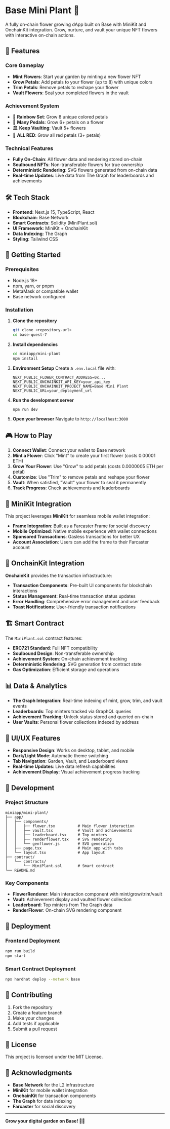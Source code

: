 # Base Mini Plant 🌱

A fully on-chain flower growing dApp built on Base with MiniKit and OnchainKit integration. Grow, nurture, and vault your unique NFT flowers with interactive on-chain actions.

## 🌟 Features

### Core Gameplay
- **Mint Flowers**: Start your garden by minting a new flower NFT
- **Grow Petals**: Add petals to your flower (up to 8) with unique colors
- **Trim Petals**: Remove petals to reshape your flower
- **Vault Flowers**: Seal your completed flowers in the vault

### Achievement System
- 🌈 **Rainbow Set**: Grow 8 unique colored petals
- 🌺 **Many Pedals**: Grow 6+ petals on a flower
- 🏛️ **Keep Vaulting**: Vault 5+ flowers
- 🌹 **ALL RED**: Grow all red petals (3+ petals)

### Technical Features
- **Fully On-Chain**: All flower data and rendering stored on-chain
- **Soulbound NFTs**: Non-transferable flowers for true ownership
- **Deterministic Rendering**: SVG flowers generated from on-chain data
- **Real-time Updates**: Live data from The Graph for leaderboards and achievements

## 🛠️ Tech Stack

- **Frontend**: Next.js 15, TypeScript, React
- **Blockchain**: Base Network
- **Smart Contracts**: Solidity (MiniPlant.sol)
- **UI Framework**: MiniKit + OnchainKit
- **Data Indexing**: The Graph
- **Styling**: Tailwind CSS

## 🚀 Getting Started

### Prerequisites
- Node.js 18+ 
- npm, yarn, or pnpm
- MetaMask or compatible wallet
- Base network configured

### Installation

1. **Clone the repository**
   ```bash
   git clone <repository-url>
   cd base-quest-7
   ```

2. **Install dependencies**
   ```bash
   cd miniapp/mini-plant
   npm install
   ```

3. **Environment Setup**
   Create a `.env.local` file with:
   ```env
   NEXT_PUBLIC_FLOWER_CONTRACT_ADDRESS=0x...
   NEXT_PUBLIC_ONCHAINKIT_API_KEY=your_api_key
   NEXT_PUBLIC_ONCHAINKIT_PROJECT_NAME=Base Mini Plant
   NEXT_PUBLIC_URL=your_deployment_url
   ```

4. **Run the development server**
   ```bash
   npm run dev
   ```

5. **Open your browser**
   Navigate to `http://localhost:3000`

## 🎮 How to Play

1. **Connect Wallet**: Connect your wallet to Base network
2. **Mint a Flower**: Click "Mint" to create your first flower (costs 0.00001 ETH)
3. **Grow Your Flower**: Use "Grow" to add petals (costs 0.0000005 ETH per petal)
4. **Customize**: Use "Trim" to remove petals and reshape your flower
5. **Vault**: When satisfied, "Vault" your flower to seal it permanently
6. **Track Progress**: Check achievements and leaderboards

## 📱 MiniKit Integration

This project leverages **MiniKit** for seamless mobile wallet integration:

- **Frame Integration**: Built as a Farcaster Frame for social discovery
- **Mobile Optimized**: Native mobile experience with wallet connections
- **Sponsored Transactions**: Gasless transactions for better UX
- **Account Association**: Users can add the frame to their Farcaster account

## 🔗 OnchainKit Integration

**OnchainKit** provides the transaction infrastructure:

- **Transaction Components**: Pre-built UI components for blockchain interactions
- **Status Management**: Real-time transaction status updates
- **Error Handling**: Comprehensive error management and user feedback
- **Toast Notifications**: User-friendly transaction notifications

## 🏗️ Smart Contract

The `MiniPlant.sol` contract features:

- **ERC721 Standard**: Full NFT compatibility
- **Soulbound Design**: Non-transferable ownership
- **Achievement System**: On-chain achievement tracking
- **Deterministic Rendering**: SVG generation from contract state
- **Gas Optimization**: Efficient storage and operations

## 📊 Data & Analytics

- **The Graph Integration**: Real-time indexing of mint, grow, trim, and vault events
- **Leaderboards**: Top minters tracked via GraphQL queries
- **Achievement Tracking**: Unlock status stored and queried on-chain
- **User Vaults**: Personal flower collections indexed by address

## 🎨 UI/UX Features

- **Responsive Design**: Works on desktop, tablet, and mobile
- **Dark/Light Mode**: Automatic theme switching
- **Tab Navigation**: Garden, Vault, and Leaderboard views
- **Real-time Updates**: Live data refresh capabilities
- **Achievement Display**: Visual achievement progress tracking

## 🔧 Development

### Project Structure
```
miniapp/mini-plant/
├── app/
│   ├── components/
│   │   ├── flower.tsx          # Main flower interaction
│   │   ├── vault.tsx           # Vault and achievements
│   │   ├── leaderboard.tsx     # Top minters
│   │   ├── renderflower.tsx    # SVG rendering
│   │   └── genflower.js        # SVG generation
│   ├── page.tsx                # Main app with tabs
│   └── layout.tsx              # App layout
├── contract/
│   └── contracts/
│       └── MiniPlant.sol       # Smart contract
└── README.md
```

### Key Components
- **FlowerRenderer**: Main interaction component with mint/grow/trim/vault
- **Vault**: Achievement display and vaulted flower collection
- **Leaderboard**: Top minters from The Graph data
- **RenderFlower**: On-chain SVG rendering component

## 🚀 Deployment

### Frontend Deployment
```bash
npm run build
npm start
```

### Smart Contract Deployment
```bash
npx hardhat deploy --network base
```

## 🤝 Contributing

1. Fork the repository
2. Create a feature branch
3. Make your changes
4. Add tests if applicable
5. Submit a pull request

## 📄 License

This project is licensed under the MIT License.

## 🙏 Acknowledgments

- **Base Network** for the L2 infrastructure
- **MiniKit** for mobile wallet integration
- **OnchainKit** for transaction components
- **The Graph** for data indexing
- **Farcaster** for social discovery

---

**Grow your digital garden on Base! 🌱✨** 